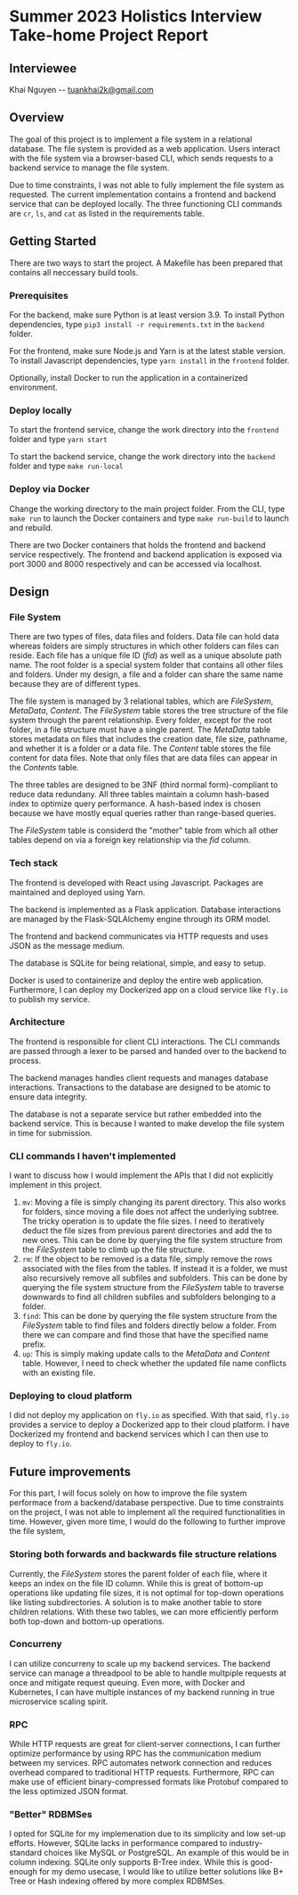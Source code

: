 # Summer 2023 Holistics Interview Take-home Project Report

## Interviewee

Khai Nguyen -- tuankhai2k@gmail.com


## Overview

The goal of this project is to implement a file system in a relational database. The file system is provided as a web application. Users interact with the file system via a browser-based CLI, which sends requests to a backend service to manage the file system.

Due to time constraints, I was not able to fully implement the file system as requested. The current implementation contains a frontend and backend service that can be deployed locally. The three functioning CLI commands are `cr`, `ls`, and `cat` as listed in the requirements table.

## Getting Started

There are two ways to start the project. A Makefile has been 
prepared that contains all neccessary build tools.

### Prerequisites

For the backend, make sure Python is at least version 3.9. To install Python dependencies, type `pip3 install -r requirements.txt` in the `backend` folder.

For the frontend, make sure Node.js and Yarn is at the latest stable version. To install Javascript dependencies, type `yarn install` in the `frontend` folder.

Optionally, install Docker to run the application in a containerized environment.

### Deploy locally

To start the frontend service, change the work directory into the `frontend` folder and type `yarn start`

To start the backend service, change the work directory into the `backend` folder and type `make run-local`

### Deploy via Docker

Change the working directory to the main project folder. From the CLI, type `make run` to launch the Docker containers and type `make run-build` to launch and rebuild.

There are two Docker containers that holds the frontend and backend service 
respectively. The frontend and backend application is exposed via port 3000 
and 8000 respectively and can be accessed via localhost.

## Design

### File System

 There are two types of files, data files and folders. Data file can hold data whereas folders are simply structures in which other folders can files can reside. Each file has a unique file ID (*fid*) as well as a unique absolute path name. The root folder is a special system folder that contains all other files and folders. Under my design, a file and a folder can share the same name because they are of different types.

The file system is managed by 3 relational tables, which are *FileSystem*,
 *MetaData*, *Content*. The *FileSystem* table stores the tree structure of the file system through the parent relationship. Every folder, except for the root folder, in a file structure must have a single parent. The *MetaData* table stores metadata on files that includes the creation date, file size, pathname, and whether it is a folder or a data file. The *Content* table stores the file content for data files. Note that only files that are data files can appear in the *Contents* table.
 
 The three tables are designed to be 3NF (third normal form)-compliant to reduce data redundany. All three tables maintain a column hash-based index to optimize query performance. A hash-based index is chosen because we have mostly equal queries rather than range-based queries.

 The *FileSystem* table is considerd the "mother" table from which all other tables depend on via a foreign key relationship via the *fid* column.

 ### Tech stack

 The frontend is developed with React using Javascript. Packages are maintained and deployed using Yarn.

 The backend is implemented as a Flask application. Database interactions are managed by the Flask-SQLAlchemy engine through its ORM model.

 The frontend and backend communicates via HTTP requests and uses JSON as the message medium.

The database is SQLite for being relational, simple, and easy to setup.

 Docker is used to containerize and deploy the entire web application. Furthermore, I can deploy my Dockerized app on a cloud service like `fly.io` to publish my service.

 ### Architecture

The frontend is responsible for client CLI interactions. The CLI commands are passed through a lexer to be parsed and handed over to the backend to process.

The backend manages handles client requests and manages database interactions. Transactions to the database are designed to be atomic to ensure data integrity.

The database is not a separate service but rather embedded into the backend service. This is because I wanted to make develop the file system in time for submission.

### CLI commands I haven't implemented

I want to discuss how I would implement the APIs that I did not explicitly implement in this project.

1. `mv`: Moving a file is simply changing its parent directory. This also works for folders, since moving a file does not affect the underlying subtree. The tricky operation is to update the file sizes. I need to iteratively deduct the file sizes from previous parent directories and add the to new ones. This can be done by querying the file system structure from the *FileSystem* table to climb up the file structure.
1. `rm`: If the object to be removed is a data file, simply remove the rows associated with the files from the tables. If instead it is a folder, we must also recursively remove all subfiles and subfolders. This can be done by querying the file system structure from the *FileSystem* table to traverse downwards to find all children subfiles and subfolders belonging to a folder.
1. `find`: This can be done by querying the file system structure from the *FileSystem* table to find files and folders directly below a folder. From there we can compare and find those that have the specified name prefix.
1. `up`: This is simply making update calls to the *MetaData* and *Content* table. However, I need to check whether the updated file name conflicts with an existing file.

### Deploying to cloud platform

I did not deploy my application on `fly.io` as specified. With that said, `fly.io` provides a service to deploy a Dockerized app to their cloud platform. I have Dockerized my frontend and backend services which I can then use to deploy to `fly.io`.

## Future improvements

For this part, I will focus solely on how to improve the file system performace from a backend/database perspective. Due to time constraints on the project, I was not able to implement all the required functionalities in time. However, given more time, I would do the following to further improve the file system,

### Storing both forwards and backwards file structure relations

Currently, the *FileSystem* stores the parent folder of each file, where it keeps an index on the file ID column. While this is great of bottom-up operations like updating file sizes, it is not optimal for top-down operations like listing subdirectories. A solution is to make another table to store children relations. With these two tables, we can more efficiently perform both top-down and bottom-up operations.

### Concurreny

I can utilize concurreny to scale up my backend services. The backend service can manage a
threadpool to be able to handle multpiple requests at once and mitigate request queuing. Even more, with Docker and Kubernetes, I can have multiple instances of my backend running in true microservice scaling spirit.

### RPC

While HTTP requests are great for client-server connections, I can further optimize performance by using RPC has the communication medium between my services. RPC automates network connection and reduces overhead compared to traditional HTTP requests. Furthermore, RPC can make use of efficient binary-compressed formats like Protobuf compared to the less optimized JSON format.

### "Better" RDBMSes

I opted for SQLite for my implemenation due to its simplicity and low set-up efforts. However, SQLite lacks in performance compared to industry-standard choices like MySQL or PostgreSQL. An example of this would be in column indexing. SQLite only supports B-Tree index. While this is good-enough for my demo usecase, I would like to utilize better solutions like B+ Tree or Hash indexing offered by more complex RDBMSes.  
